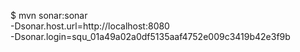 $ mvn sonar:sonar \
    -Dsonar.host.url=http://localhost:8080 \
    -Dsonar.login=squ_01a49a02a0df5135aaf4752e009c3419b42e3f9b